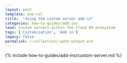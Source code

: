 ```yaml
---
layout: post
template: one-col
title:  "Using the custom server add-in"
categories: how-to-guides/add-ins
lead: Custom servers within the Cloud 66 ecosystem
tags: ['Customization', 'Add in']
legacy: false
permalink: /:collection/:path:output_ext
---
```


{% include how-to-guides/add-ins/custom-server.md %}
